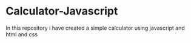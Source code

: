 # Calculator-Javascript
In this repository i have created a simple calculator using javascript and html and css
